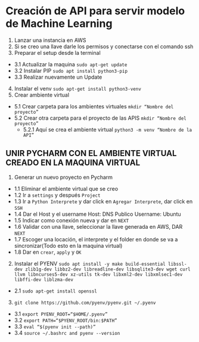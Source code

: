 # Creación de API para servir modelo de Machine Learning #

1. Lanzar una instancia en AWS
2. Si se creo una llave darle los permisos y conectarse con el comando ssh
3. Preparar el setup desde la terminal
  - 3.1 Actualizar la maquina `sudo apt-get update`
  - 3.2 Instalar PIP `sudo apt install python3-pip`
  - 3.3 Realizar nuevamente un Update
4. Instalar el venv `sudo apt-get install python3-venv`
5. Crear ambiente virtual
  - 5.1 Crear carpeta para los ambientes virtuales `mkdir “Nombre del proyecto”`
  - 5.2 Crear otra carpeta para el proyecto de las APIS `mkdir “Nombre del proyecto”`
    - 5.2.1 Aquí se crea el ambiente virtual `python3 -m venv “Nombre de la API”`
   
## UNIR PYCHARM CON EL AMBIENTE VIRTUAL CREADO EN LA MAQUINA VIRTUAL ##

1. Generar un nuevo proyecto en Pycharm
  - 1.1 Eliminar el ambiente virtual que se creo
  - 1.2 Ir a `settings` y después `Project`
  - 1.3 Ir a `Python Interprete` y dar click en `Agregar Interprete`, dar click en `SSH`
  - 1.4 Dar el Host y el username Host: DNS Publico Username: Ubuntu
  - 1.5 Indicar como conexión nueva y dar en `NEXT`
  - 1.6 Validar con una llave, seleccionar la llave generada en AWS, DAR `NEXT`
  - 1.7 Escoger una locación, el interprete y el folder en donde se va a sincronizar(Todo esto en la maquina virtual)
  - 1.8 Dar en `crear`, `apply` y `OK`

2. Instalar el PYENV `sudo apt install -y make build-essential libssl-dev zlib1g-dev libbz2-dev libreadline-dev libsqlite3-dev wget curl llvm libncurses5-dev xz-utils tk-dev libxml2-dev libxmlsec1-dev libffi-dev liblzma-dev`
  - 2.1 `sudo apt-get install openssl`

3. `git clone https://github.com/pyenv/pyenv.git ~/.pyenv`
  - 3.1 `export PYENV_ROOT=“$HOME/.pyenv”`
  - 3.2 `export PATH=“$PYENV_ROOT/bin:$PATH”`
  - 3.3 `eval “$(pyenv init --path)”`
  - 3.4 `source ~/.bashrc and pyenv --version`

